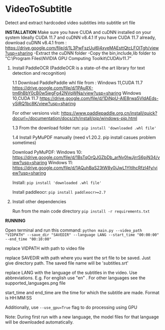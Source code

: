 # VideoToSubtitle
Detect and extract hardcoded video subtitles into subtitle srt file

**INSTALLATION**
Make sure you have CUDA and cuDNN installed on your system
Ideally CUDA 11.7 and cuDNN v8.4.1
If you have CUDA 11.7 already, download cuDNN v8.4.1 from : https://drive.google.com/file/d/1L3PwFszUul6l4xyeMAEsttQtcLFOlTgh/view?usp=sharing
-Extract the cuDNN folder
-Copy the bin,include,lib folder to "C:\Program Files\NVIDIA GPU Computing Toolkit\CUDA\v11.7"

1. Install PaddleOCR (PaddleOCR is a state-of-the art library for text detection and recognition) 

    1.1 Download PaddlePaddle whl file from : 
    Windows 11,CUDA 11.7 https://drive.google.com/file/d/1PAuRX-tm6hBbY0cB0w5jegFg42NVqWNa/view?usp=sharing
    Windows 10,CUDA 11.7 https://drive.google.com/file/d/1DiNpU-AIE8rwa5VldAEds-ySiRQ1bc8K/view?usp=sharing

    For other versions visit: https://www.paddlepaddle.org.cn/install/quick?docurl=/documentation/docs/zh/install/pip/windows-pip.html

  
    1.3 From the download folder run: `pip install 'downloaded .whl file'`


    1.4 Install PyMuPDF manually (need v1.20.2. pip install casues problem sometimes)

    Download PyMuPDF:
    Windows 10: https://drive.google.com/file/d/1BsTqOrQJGZbDb_arNy0IwJjrrS6pjN34/view?usp=sharing
    Windows 11: https://drive.google.com/file/d/1AQuhBaS23tW8y0iJwL1YltIhcRfzI4fy/view?usp=sharing

    Install: `pip install 'downloaded .whl file'`


    Install paddleocr: `pip install paddleocr>=2.7`  


2. Install other dependencies

    Run from the main code directory `pip install -r requirements.txt`


**RUNNING**

Open terminal and run this command: 
`python main.py --video_path "VIDPATH" --save_dir "SAVEDIR" --language LANG --start_time "00:00:00" --end_time "00:10:00"`


replace VIDPATH with path to video file

replace SAVEDIR with path where you want the srt file to be saved. Just give directory path. The saved file name will be  'subtitles.srt'

replace LANG with the language of the subtitles in the video. Use abbreviations. E.g. For english use "en" .  For other languages see the supported_languages.png file

start_time and end_time are the time for which the subtitle are made. Format is HH:MM:SS

Additionally, use `--use_gpu=True` flag to do processing using GPU

Note: During first run with a new language, the model files for that language will be downloaded automatically.

